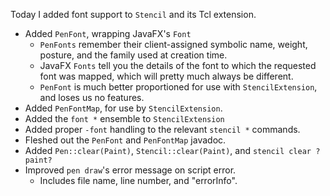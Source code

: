 Today I added font support to `Stencil` and its Tcl extension.

- Added `PenFont`, wrapping JavaFX's `Font`
    - `PenFonts` remember their client-assigned symbolic name, weight, posture, and the family used at creation time.
    - JavaFX `Fonts` tell you the details of the font to which the requested font was mapped, which will pretty much always be different.
    - `PenFont` is much better proportioned for use with `StencilExtension`, and loses us no features.
- Added `PenFontMap`, for use by `StencilExtension`.
- Added the `font *` ensemble to `StencilExtension`
- Added proper `-font` handling to the relevant `stencil *` commands.
- Fleshed out the `PenFont` and `PenFontMap` javadoc.
- Added `Pen::clear(Paint)`, `Stencil::clear(Paint)`, and `stencil clear ?paint?`
- Improved `pen draw`'s error message on script error.
    - Includes file name, line number, and "errorInfo".